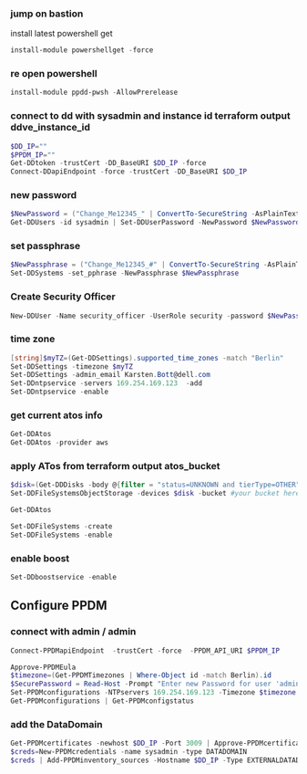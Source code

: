 ### jump on bastion
install latest powershell get
```powershell
install-module powershellget -force
```
### re open powershell
```powershell
install-module ppdd-pwsh -AllowPrerelease
```


### connect to dd with sysadmin and instance id terraform output ddve_instance_id
```powershell
$DD_IP=""
$PPDM_IP=""
Get-DDtoken -trustCert -DD_BaseURI $DD_IP -force
Connect-DDapiEndpoint -force -trustCert -DD_BaseURI $DD_IP
```
### new password
```powershell
$NewPassword = ("Change_Me12345_" | ConvertTo-SecureString -AsPlainText -force)
Get-DDUsers -id sysadmin | Set-DDUserPassword -NewPassword $NewPassword 
```
### set passphrase
```Powershell
$NewPassphrase = ("Change_Me12345_#" | ConvertTo-SecureString -AsPlainText -force)
Set-DDSystems -set_pphrase -NewPassphrase $NewPassphrase
```
### Create Security Officer
```powershell
New-DDUser -Name security_officer -UserRole security -password $NewPassphrase
```

### time zone
```powershell
[string]$myTZ=(Get-DDSettings).supported_time_zones -match "Berlin"
Set-DDSettings -timezone $myTZ
Set-DDSettings -admin_email Karsten.Bott@dell.com
Set-DDntpservice -servers 169.254.169.123  -add
Set-DDntpservice -enable
```


### get current atos info
```powershell
Get-DDAtos
Get-DDAtos -provider aws
```
### apply ATos from  terraform output atos_bucket
```powershell
$disk=(Get-DDDisks -body @{filter = "status=UNKNOWN and tierType=OTHER" }).device
Set-DDFileSystemsObjectStorage -devices $disk -bucket #your bucket here
```

```powershell
Get-DDAtos
```

```powershell
Set-DDFileSystems -create
Set-DDFileSystems -enable
```

### enable boost
```powershell
Set-DDboostservice -enable
```

## Configure PPDM
### connect with admin / admin
```powershell
Connect-PPDMapiEndpoint  -trustCert -force  -PPDM_API_URI $PPDM_IP
```

```powershell
Approve-PPDMEula
$timezone=(Get-PPDMTimezones | Where-Object id -match Berlin).id
$SecurePassword = Read-Host -Prompt "Enter new Password for user 'admin'" -AsSecureString
Set-PPDMconfigurations -NTPservers 169.254.169.123 -Timezone $timezone -admin_Password $SecurePassword
Get-PPDMconfigurations | Get-PPDMconfigstatus
```


### add the DataDomain
```powershell
Get-PPDMcertificates -newhost $DD_IP -Port 3009 | Approve-PPDMcertificates
$creds=New-PPDMcredentials -name sysadmin -type DATADOMAIN
$creds | Add-PPDMinventory_sources -Hostname $DD_IP -Type EXTERNALDATADOMAIN -Name $DD_IP -port 3009 
```